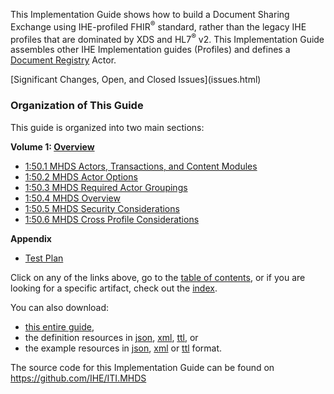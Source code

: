 
This Implementation Guide shows how to build a Document Sharing Exchange 
using IHE-profiled FHIR<sup>®</sup> standard, rather than the legacy IHE 
profiles that are dominated by XDS and HL7<sup>®</sup> v2. 
This Implementation Guide assembles other IHE Implementation guides (Profiles) 
and defines a [Document Registry](volume-1.html#150111-document-registry) Actor.

<div markdown="1" class="stu-note">
[Significant Changes, Open, and Closed Issues](issues.html)
</div>

### Organization of This Guide
This guide is organized into two main sections:

**Volume 1: [Overview](volume-1.html)**
* [1:50.1 MHDS Actors, Transactions, and Content Modules](volume-1.html#1501-mhds-actors-transactions-and-content-modules)
* [1:50.2 MHDS Actor Options](volume-1.html#1502-mhds-actor-options)
* [1:50.3 MHDS Required Actor Groupings](volume-1.html#1503-mhds-required-actor-groupings)
* [1:50.4 MHDS Overview](volume-1.html#1504-mhds-overview)
* [1:50.5 MHDS Security Considerations](volume-1.html#1505-mhds-security-considerations)
* [1:50.6 MHDS Cross Profile Considerations](volume-1.html#1506-mhds-cross-profile-considerations)

**Appendix**
* [Test Plan](testplan.html)


Click on any of the links above, go to the [table of contents](toc.html), or
if you are looking for a specific artifact, check out the [index](artifacts.html).

You can also download:

* [this entire guide](full-ig.zip),
* the definition resources in [json](definitions.json.zip), [xml](definitions.xml.zip), [ttl](definitions.ttl.zip), or
* the example resources in [json](examples.json.zip), [xml](examples.xml.zip) or [ttl](examples.ttl.zip) format.

The source code for this Implementation Guide can be found on https://github.com/IHE/ITI.MHDS
